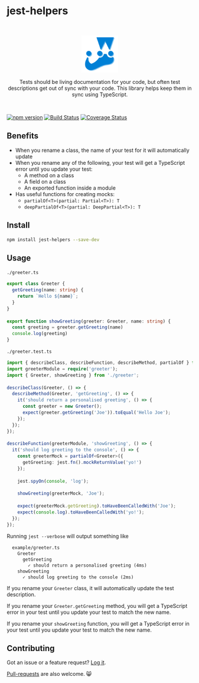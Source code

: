 # jest-helpers

<br />
<p align="center">
  <img src="logo.png" height="100">
  <p align="center">Tests should be living documentation for your code, but often test descriptions get out of sync with your code. This library helps keep them in sync using TypeScript.</p>
</p>
<br />

[![npm version](https://badge.fury.io/js/jest-helpers.svg)](https://badge.fury.io/js/jest-helpers)
[![Build Status](https://travis-ci.org/codeandcats/jest-helpers.svg?branch=master)](https://travis-ci.org/codeandcats/jest-helpers)
[![Coverage Status](https://coveralls.io/repos/github/codeandcats/jest-helpers/badge.svg?branch=master)](https://coveralls.io/github/codeandcats/jest-helpers?branch=master)


## Benefits
- When you rename a class, the name of your test for it will automatically update
- When you rename any of the following, your test will get a TypeScript error until you update your test:
  - A method on a class
  - A field on a class
  - An exported function inside a module
- Has useful functions for creating mocks:
  - `partialOf<T>(partial: Partial<T>): T`
  - `deepPartialOf<T>(partial: DeepPartial<T>): T`


## Install
```sh
npm install jest-helpers --save-dev
```

## Usage
`./greeter.ts`
```typescript
export class Greeter {
  getGreeting(name: string) {
    return `Hello ${name}`;
  }
}

export function showGreeting(greeter: Greeter, name: string) {
  const greeting = greeter.getGreeting(name)
  console.log(greeting)
}
```

`./greeter.test.ts`
```typescript
import { describeClass, describeFunction, describeMethod, partialOf } from 'jest-helpers';
import greeterModule = require('greeter');
import { Greeter, showGreeting } from './greeter';

describeClass(Greeter, () => {
  describeMethod(Greeter, 'getGreeting', () => {
    it('should return a personalised greeting', () => {
      const greeter = new Greeter();
      expect(greeter.getGreeting('Joe')).toEqual('Hello Joe');
    });
  });
});

describeFunction(greeterModule, 'showGreeting', () => {
  it('should log greeting to the console', () => {
    const greeterMock = partialOf<Greeter>({
      getGreeting: jest.fn().mockReturnValue('yo!')
    });

    jest.spyOn(console, 'log');

    showGreeting(greeterMock, 'Joe');

    expect(greeterMock.getGreeting).toHaveBeenCalledWith('Joe');
    expect(console.log).toHaveBeenCalledWith('yo!');
  });
});
```

Running `jest --verbose` will output something like
```
  example/greeter.ts
    Greeter
      getGreeting
        ✓ should return a personalised greeting (4ms)
    showGreeting
      ✓ should log greeting to the console (2ms)
```

If you rename your `Greeter` class, it will automatically update the test description.

If you rename your `Greeter.getGreeting` method, you will get a TypeScript error in your test until you update your test to match the new name.

If you rename your `showGreeting` function, you will get a TypeScript error in your test until you update your test to match the new name.


## Contributing
Got an issue or a feature request? [Log it](https://github.com/codeandcats/jest-helpers/issues).

[Pull-requests](https://github.com/codeandcats/jest-helpers/pulls) are also welcome. 😸
